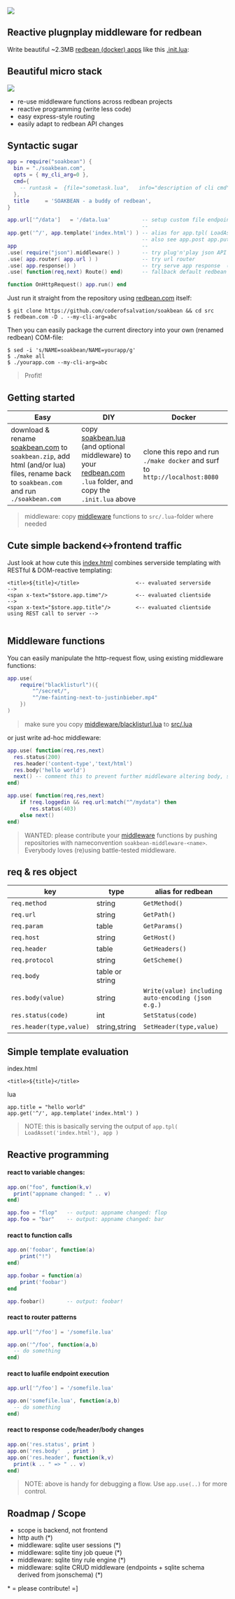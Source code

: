 <img src=".dtp/soakbean.jpg"/>

## Reactive plugnplay middleware for redbean

Write beautiful ~2.3MB [redbean (docker) apps](https://redbean.dev) like this [.init.lua](src/.init.lua):

## Beautiful micro stack

<img src=".dtp/soakbean.gif">

* re-use middleware functions across redbean projects
* reactive programming (write less code)
* easy express-style routing
* easily adapt to redbean API changes

## Syntactic sugar 

```lua
app = require("soakbean") {
  bin = "./soakbean.com",
  opts = { my_cli_arg=0 },
  cmd={
    -- runtask =  {file="sometask.lua",   info="description of cli cmd"}
  },
  title     = 'SOAKBEAN - a buddy of redbean',
}

app.url['^/data']   = '/data.lua'          -- setup custom file endpoint
                                           --
app.get('^/', app.template('index.html') ) -- alias for app.tpl( LoadAsset('index.html'), app )
                                           -- also see app.post app.put and so on
app                                        --
.use( require("json").middleware() )       -- try plug'n'play json API middleware 
.use( app.router( app.url ) )              -- try url router
.use( app.response() )                     -- try serve app response  (if any)
.use( function(req,next) Route() end)      -- fallback default redbean fileserver

function OnHttpRequest() app.run() end
```

Just run it straight from the repository using [redbean.com](https://redbean.dev) itself:<br>

```
$ git clone https://github.com/coderofsalvation/soakbean && cd src
$ redbean.com -D . --my-cli-arg=abc
```

Then you can easily package the current directory into your own (renamed redbean) COM-file:

```
$ sed -i 's/NAME=soakbean/NAME=yourapp/g'
$ ./make all
$ ./yourapp.com --my-cli-arg=abc
```

> Profit!


## Getting started 

| Easy | DIY | Docker |
|-|-|-|
| download & rename [soakbean.com](https://github.com/coderofsalvation/soakbean/raw/master/soakbean.com) to `soakbean.zip`, add html (and/or lua) files, rename back to `soakbean.com` and run `./soakbean.com` | copy [soakbean.lua](src/.lua/soakbean.lua) (and optional middleware) to your [redbean.com](https://redbean.dev) `.lua` folder, and copy the `.init.lua` above | clone this repo and run `./make docker` and surf to `http://localhost:8080` |

> middleware: copy [middleware](middleware) functions to `src/.lua`-folder where needed

## Cute simple backend<->frontend traffic

Just look at how cute this [index.html](src/index.html) combines serverside templating with RESTful & DOM-reactive templating:

```
<title>${title}</title>                  <-- evaluated serverside                           -->
<span x-text="$store.app.time"/>         <-- evaluated clientside                           -->
<span x-text="$store.app.title"/>        <-- evaluated clientside using REST call to server -->
 
```


## Middleware functions

You can easily manipulate the http-request flow, using existing middleware functions:

```lua
app.use( 
    require("blacklisturl")({
        "^/secret/",
        "^/me-fainting-next-to-justinbieber.mp4"
    })
)
```

> make sure you copy [middleware/blacklisturl.lua](middleware/blacklisturl.lua) to [src/.lua](src/.lua)

or just write ad-hoc middleware:

```lua
app.use( function(req,res,next)
  res.status(200)
  res.header('content-type','text/html')
  res.body('hello world')
  next() -- comment this to prevent further middleware altering body, status headers e.g. 
end)
```

```lua
app.use( function(req,res,next)
    if !req.loggedin && req.url:match("^/mydata") then
       res.status(403)
    else next()
end)
```


> WANTED: please contribute your [middleware](middleware) functions by pushing repositories with nameconvention `soakbean-middleware-<name>`. Everybody loves (re)using battle-tested middleware.

## req & res object

| key | type | alias for redbean |
|-|-|-|
| `req.method` | string | `GetMethod()` |
| `req.url` | string | `GetPath()` |
| `req.param` | table | `GetParams()` |
| `req.host` | string | `GetHost()` |
| `req.header` | table | `GetHeaders()` |
| `req.protocol` | string | `GetScheme()` |
| `req.body` | table or string |  |
| `res.body(value)` | string | `Write(value) including auto-encoding (json e.g.)` |
| `res.status(code)` | int | `SetStatus(code)` |
| `res.header(type,value)` | string,string | `SetHeader(type,value)` |

## Simple template evaluation

index.html
```
<title>${title}</title>
```

lua
```
app.title = "hello world"
app.get('^/', app.template('index.html') ) 
```

> NOTE: this is basically serving the output of `app.tpl( LoadAsset('index.html'), app )` 

## Reactive programming

#### react to variable changes:

```lua
app.on("foo", function(k,v)
  print("appname changed: " .. v)
end)

app.foo = "flop"   -- output: appname changed: flop
app.foo = "bar"    -- output: appname changed: bar
```

#### react to function calls 

```lua 
app.on('foobar', function(a)
    print("!")
end)

app.foobar = function(a)
    print('foobar')
end

app.foobar()       -- output: foobar!
```

#### react to router patterns

```lua
app.url['^/foo'] = '/somefile.lua'

app.on('^/foo', function(a,b)
  -- do something
end)
```

#### react to luafile endpoint execution 

```lua
app.url['^/foo'] = '/somefile.lua'

app.on('somefile.lua', function(a,b)
  -- do something
end)
```

#### react to response code/header/body changes

```lua
app.on('res.status', print )
app.on('res.body'  , print )
app.on('res.header', function(k,v)
  print(k .. " => " .. v)
end)
```

> NOTE: above is handy for debugging a flow. Use `app.use(..)` for more control.

## Roadmap / Scope

* scope is backend, not frontend
* http auth (*)
* middleware: sqlite user sessions (*)
* middleware: sqlite tiny job queue (*)
* middleware: sqlite tiny rule engine (*)
* middleware: sqlite CRUD middleware (endpoints + sqlite schema derived from jsonschema) (*)

\* = please contribute! =]
